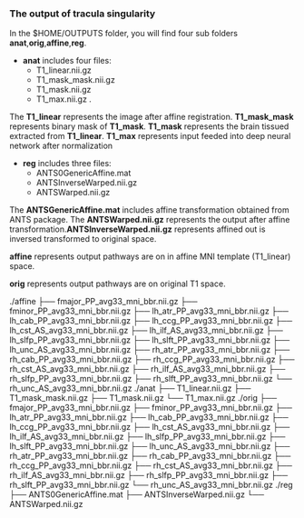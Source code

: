 ### The output of tracula singularity

In the $HOME/OUTPUTS folder, you will find four sub folders **anat**,**orig**,**affine**,**reg**.

- **anat** includes four files: 
  - T1_linear.nii.gz
  - T1_mask_mask.nii.gz
  - T1_mask.nii.gz
  - T1_max.nii.gz . 
  
The **T1_linear** represents the image after affine registration. **T1_mask_mask** represents binary mask of **T1_mask**. **T1_mask** represents the brain tissued extracted from **T1_linear**. **T1_max** represents input feeded into deep neural network after normalization

- **reg** includes three files:
  - ANTS0GenericAffine.mat 
  - ANTSInverseWarped.nii.gz
  - ANTSWarped.nii.gz  
  
The **ANTSGenericAffine.mat** includes affine transformation obtained from ANTS package. The **ANTSWarped.nii.gz** represents the output after affine transformation.**ANTSInverseWarped.nii.gz** represents affined out is inversed transformed to original space.

**affine** represents output pathways are on in affine MNI template (T1_linear) space.

**orig** represents output pathways are on original T1 space.

./affine
├── fmajor_PP_avg33_mni_bbr.nii.gz
├── fminor_PP_avg33_mni_bbr.nii.gz
├── lh_atr_PP_avg33_mni_bbr.nii.gz
├── lh_cab_PP_avg33_mni_bbr.nii.gz
├── lh_ccg_PP_avg33_mni_bbr.nii.gz
├── lh_cst_AS_avg33_mni_bbr.nii.gz
├── lh_ilf_AS_avg33_mni_bbr.nii.gz
├── lh_slfp_PP_avg33_mni_bbr.nii.gz
├── lh_slft_PP_avg33_mni_bbr.nii.gz
├── lh_unc_AS_avg33_mni_bbr.nii.gz
├── rh_atr_PP_avg33_mni_bbr.nii.gz
├── rh_cab_PP_avg33_mni_bbr.nii.gz
├── rh_ccg_PP_avg33_mni_bbr.nii.gz
├── rh_cst_AS_avg33_mni_bbr.nii.gz
├── rh_ilf_AS_avg33_mni_bbr.nii.gz
├── rh_slfp_PP_avg33_mni_bbr.nii.gz
├── rh_slft_PP_avg33_mni_bbr.nii.gz
└── rh_unc_AS_avg33_mni_bbr.nii.gz
./anat
├── T1_linear.nii.gz
├── T1_mask_mask.nii.gz
├── T1_mask.nii.gz
└── T1_max.nii.gz
./orig
├── fmajor_PP_avg33_mni_bbr.nii.gz
├── fminor_PP_avg33_mni_bbr.nii.gz
├── lh_atr_PP_avg33_mni_bbr.nii.gz
├── lh_cab_PP_avg33_mni_bbr.nii.gz
├── lh_ccg_PP_avg33_mni_bbr.nii.gz
├── lh_cst_AS_avg33_mni_bbr.nii.gz
├── lh_ilf_AS_avg33_mni_bbr.nii.gz
├── lh_slfp_PP_avg33_mni_bbr.nii.gz
├── lh_slft_PP_avg33_mni_bbr.nii.gz
├── lh_unc_AS_avg33_mni_bbr.nii.gz
├── rh_atr_PP_avg33_mni_bbr.nii.gz
├── rh_cab_PP_avg33_mni_bbr.nii.gz
├── rh_ccg_PP_avg33_mni_bbr.nii.gz
├── rh_cst_AS_avg33_mni_bbr.nii.gz
├── rh_ilf_AS_avg33_mni_bbr.nii.gz
├── rh_slfp_PP_avg33_mni_bbr.nii.gz
├── rh_slft_PP_avg33_mni_bbr.nii.gz
└── rh_unc_AS_avg33_mni_bbr.nii.gz
./reg
├── ANTS0GenericAffine.mat
├── ANTSInverseWarped.nii.gz
└── ANTSWarped.nii.gz